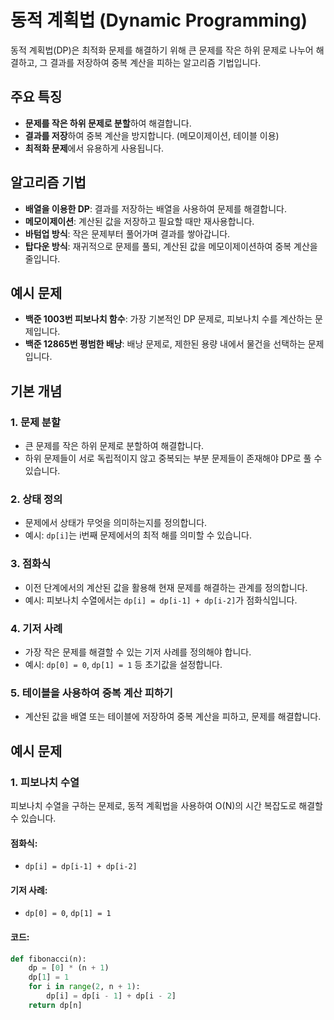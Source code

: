 # 동적 계획법 (Dynamic Programming)

동적 계획법(DP)은 최적화 문제를 해결하기 위해 큰 문제를 작은 하위 문제로 나누어 해결하고, 그 결과를 저장하여 중복 계산을 피하는 알고리즘 기법입니다.

## 주요 특징
- **문제를 작은 하위 문제로 분할**하여 해결합니다.
- **결과를 저장**하여 중복 계산을 방지합니다. (메모이제이션, 테이블 이용)
- **최적화 문제**에서 유용하게 사용됩니다.

## 알고리즘 기법
- **배열을 이용한 DP**: 결과를 저장하는 배열을 사용하여 문제를 해결합니다.
- **메모이제이션**: 계산된 값을 저장하고 필요할 때만 재사용합니다.
- **바텀업 방식**: 작은 문제부터 풀어가며 결과를 쌓아갑니다.
- **탑다운 방식**: 재귀적으로 문제를 풀되, 계산된 값을 메모이제이션하여 중복 계산을 줄입니다.

## 예시 문제
- **백준 1003번 피보나치 함수**: 가장 기본적인 DP 문제로, 피보나치 수를 계산하는 문제입니다.
- **백준 12865번 평범한 배낭**: 배낭 문제로, 제한된 용량 내에서 물건을 선택하는 문제입니다.

## 기본 개념

### 1. 문제 분할
- 큰 문제를 작은 하위 문제로 분할하여 해결합니다.
- 하위 문제들이 서로 독립적이지 않고 중복되는 부분 문제들이 존재해야 DP로 풀 수 있습니다.

### 2. 상태 정의
- 문제에서 상태가 무엇을 의미하는지를 정의합니다.
- 예시: `dp[i]`는 i번째 문제에서의 최적 해를 의미할 수 있습니다.

### 3. 점화식
- 이전 단계에서의 계산된 값을 활용해 현재 문제를 해결하는 관계를 정의합니다.
- 예시: 피보나치 수열에서는 `dp[i] = dp[i-1] + dp[i-2]`가 점화식입니다.

### 4. 기저 사례
- 가장 작은 문제를 해결할 수 있는 기저 사례를 정의해야 합니다.
- 예시: `dp[0] = 0`, `dp[1] = 1` 등 초기값을 설정합니다.

### 5. 테이블을 사용하여 중복 계산 피하기
- 계산된 값을 배열 또는 테이블에 저장하여 중복 계산을 피하고, 문제를 해결합니다.

## 예시 문제

### **1. 피보나치 수열**
피보나치 수열을 구하는 문제로, 동적 계획법을 사용하여 O(N)의 시간 복잡도로 해결할 수 있습니다.

#### 점화식:
- `dp[i] = dp[i-1] + dp[i-2]`

#### 기저 사례:
- `dp[0] = 0`, `dp[1] = 1`

#### 코드:
```python
def fibonacci(n):
    dp = [0] * (n + 1)
    dp[1] = 1
    for i in range(2, n + 1):
        dp[i] = dp[i - 1] + dp[i - 2]
    return dp[n]
